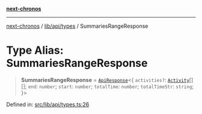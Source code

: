 [**next-chronos**](../../../../README.md)

***

[next-chronos](../../../../README.md) / [lib/api/types](../README.md) / SummariesRangeResponse

# Type Alias: SummariesRangeResponse

> **SummariesRangeResponse** = [`ApiResponse`](../../../validation/type-aliases/ApiResponse.md)\<\{ `activities?`: [`Activity`](Activity.md)[][]; `end`: `number`; `start`: `number`; `totalTime`: `number`; `totalTimeStr`: `string`; \}\>

Defined in: [src/lib/api/types.ts:26](https://github.com/Bababum95/next-chronos/blob/41860730c8dd12c16699269e1eee86402c8d1a9f/src/lib/api/types.ts#L26)
